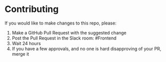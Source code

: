 # Contributing

If you would like to make changes to this repo, please:

1. Make a GitHub Pull Request with the suggested change
2. Post the Pull Request in the Slack room: #Frontend
3. Wait 24 hours
4. If you have a few approvals, and no one is hard disapproving of your PR, merge it
